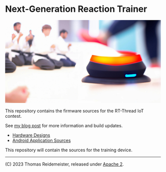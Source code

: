 # Next-Generation Reaction Trainer

![Concept Rendition](doc/img/reaction-trainer.jpg)

This repository contains the firmware sources for the RT-Thread IoT contest. 

See [my blog post](https://www.reidemeister.com/?p=624) for more information and build updates.

 * [Hardware Designs](https://github.com/treideme/reaction-trainer-hw)
 * [Android Application Sources](https://github.com/treideme/reaction-trainer-app)

This repository will contain the sources for the training device.

----
(C) 2023 Thomas Reidemeister, released under [Apache 2](LICENSE).